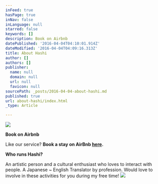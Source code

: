 ```yaml
---
inFeed: true
hasPage: true
inNav: false
inLanguage: null
starred: false
keywords: []
description: Book on Airbnb
datePublished: '2016-04-04T04:10:01.914Z'
dateModified: '2016-04-04T04:09:16.313Z'
title: About Hashi
author: []
authors: []
publisher:
  name: null
  domain: null
  url: null
  favicon: null
sourcePath: _posts/2016-04-04-about-hashi.md
published: true
url: about-hashi/index.html
_type: Article

---
```

![](https://the-grid-user-content.s3-us-west-2.amazonaws.com/73dc74e7-02af-448a-8d60-49e6c475f8e9.jpg)

****Book on Airbnb****

Like our service? **Book a stay on AirBnb [here][0].** 

**Who runs Hashi?**

An artistic person and a cultural enthusiast who loves to interact with people. A Japanese ~ English Translator by profession. Would love to involve in these activities for you during my free time!
![](https://the-grid-user-content.s3-us-west-2.amazonaws.com/835478ee-4b60-436b-89af-1f08ece949db.jpg)



[0]: https://www.airbnb.com/rooms/7424454